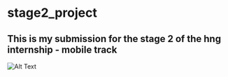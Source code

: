 # stage2_project

## This is my submission for the stage 2 of the hng internship - mobile track

![Alt Text](gif.gif)


